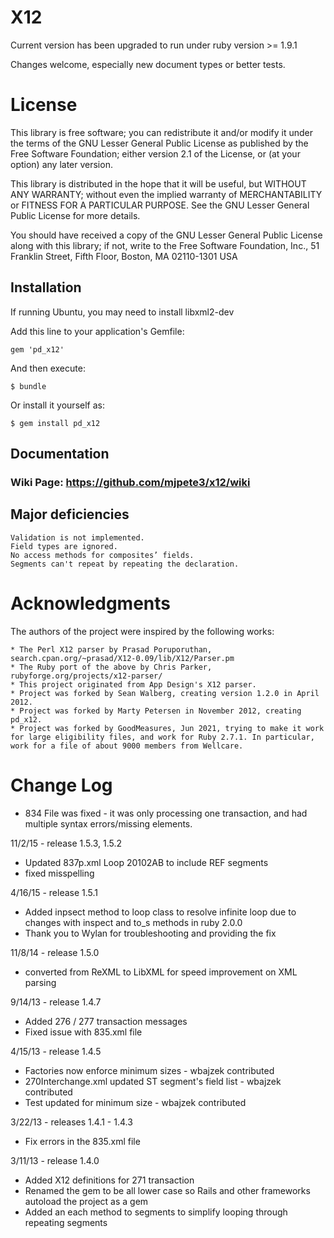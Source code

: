 # X12

Current version has been upgraded to run under ruby version >= 1.9.1

Changes welcome, especially new document types or better tests.

# License

This library is free software; you can redistribute it and/or
modify it under the terms of the GNU Lesser General Public
License as published by the Free Software Foundation; either
version 2.1 of the License, or (at your option) any later version.

This library is distributed in the hope that it will be useful,
but WITHOUT ANY WARRANTY; without even the implied warranty of
MERCHANTABILITY or FITNESS FOR A PARTICULAR PURPOSE.  See the GNU
Lesser General Public License for more details.

You should have received a copy of the GNU Lesser General Public
License along with this library; if not, write to the Free Software
Foundation, Inc., 51 Franklin Street, Fifth Floor, Boston, MA  02110-1301  USA

## Installation

If running Ubuntu, you may need to install libxml2-dev

Add this line to your application's Gemfile:

    gem 'pd_x12'

And then execute:

    $ bundle

Or install it yourself as:

    $ gem install pd_x12


 
## Documentation
### Wiki Page: https://github.com/mjpete3/x12/wiki

## Major deficiencies

    Validation is not implemented.
    Field types are ignored.
    No access methods for composites’ fields.
    Segments can't repeat by repeating the declaration.

# Acknowledgments

The authors of the project were inspired by the following works:

    * The Perl X12 parser by Prasad Poruporuthan, search.cpan.org/~prasad/X12-0.09/lib/X12/Parser.pm
    * The Ruby port of the above by Chris Parker, rubyforge.org/projects/x12-parser/
    * This project originated from App Design's X12 parser.  
	* Project was forked by Sean Walberg, creating version 1.2.0 in April 2012.
	* Project was forked by Marty Petersen in November 2012, creating pd_x12.
    * Project was forked by GoodMeasures, Jun 2021, trying to make it work for large eligibility files, and work for Ruby 2.7.1. In particular, work for a file of about 9000 members from Wellcare.


# Change Log
* 834 File was fixed - it was only processing one transaction, and had
  multiple syntax errors/missing elements.

11/2/15 - release 1.5.3, 1.5.2
* Updated 837p.xml Loop 20102AB to include REF segments
* fixed misspelling

4/16/15 - release 1.5.1
* Added inpsect method to loop class to resolve infinite loop due to changes with inspect and to_s methods in ruby 2.0.0
* Thank you to Wylan for troubleshooting and providing the fix 

11/8/14 - release 1.5.0
* converted from ReXML to LibXML for speed improvement on XML parsing 

9/14/13 - release 1.4.7
* Added 276 / 277 transaction messages 
* Fixed issue with 835.xml file

4/15/13 - release 1.4.5
* Factories now enforce minimum sizes - wbajzek contributed
* 270Interchange.xml updated ST segment's field list - wbajzek contributed
* Test updated for minimum size - wbajzek contributed

3/22/13 - releases 1.4.1 - 1.4.3
* Fix errors in the 835.xml file

3/11/13 - release 1.4.0
* Added X12 definitions for 271 transaction
* Renamed the gem to be all lower case so Rails and other frameworks autoload the project as a gem
* Added an each method to segments to simplify looping through repeating segments

